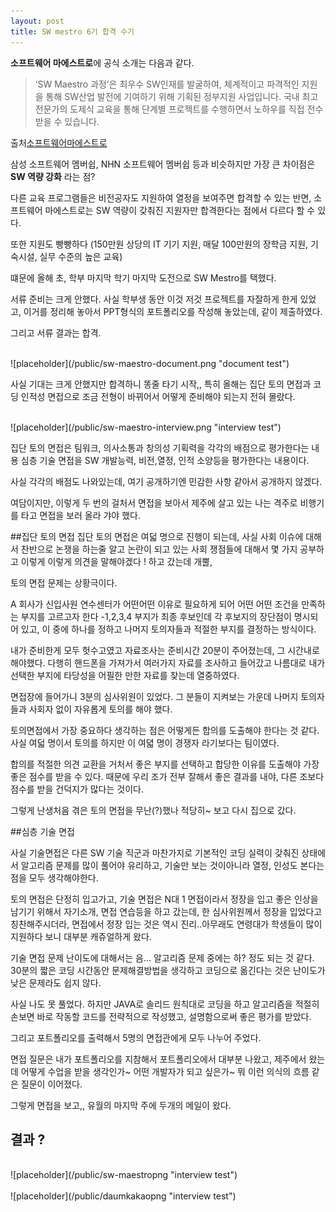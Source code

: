 ```yaml
---
layout: post
title: SW mestro 6기 합격 수기
---
```




 **소프트웨어 마에스트로**에 공식 소개는 다음과 같다.

 >‘SW Maestro 과정’은 최우수 SW인재를 발굴하여, 체계적이고 파격적인 지원을 통해 SW산업 발전에 기여하기 위해 기획된 정부지원 사업입니다. 
국내 최고 전문가의 도제식 교육을 통해 단계별 프로젝트를 수행하면서 노하우를 직접 전수 받을 수 있습니다.

출처[소프트웨어마에스트로](http://www.swmaestro.kr/web/web/greeting/introduceCourse.do)

삼성 소프트웨어 멤버쉽, NHN 소프트웨어 멤버쉽 등과 비슷하지만 가장 큰 차이점은 **SW 역량 강화** 라는 점?

다른 교육 프로그램들은 비전공자도 지원하여 열정을 보여주면 합격할 수 있는 반면, 소프트웨어 마에스트로는 SW 역량이 갖춰진 지원자만 합격한다는 점에서 다르다 할 수 있다.

또한 지원도 빵빵하다 (150만원 상당의 IT 기기 지원, 매달 100만원의 장학금 지원, 기숙시설, 실무 수준의 높은 교육)

떄문에 올해 초, 학부 마지막 학기 마지막 도전으로 SW Mestro를 택했다.

서류 준비는 크게 안했다. 사실 학부생 동안 이것 저것 프로젝트를 자잘하게 한게 있었고, 이거를 정리해 놓아서 PPT형식의 포트폴리오를 작성해 놓았는데, 같이 제출하였다.

그리고 서류 결과는 합격. 

<br>
![placeholder](/public/sw-maestro-document.png "document test")
<br>

사실 기대는 크게 안했지만 합격하니 똥줄 타기 시작,, 특히 올해는 집단 토의 면접과 코딩 인적성 면접으로 조금 전형이 바뀌어서 어떻게 준비해야 되는지 전혀 몰랐다.


<br>
![placeholder](/public/sw-maestro-interview.png "interview test")
<br>

집단 토의 면접은 팀워크, 의사소통과 창의성 기획력을 각각의 배점으로 평가한다는 내용
심층 기술 면접을 SW 개발능력, 비전,열정, 인적 소양등을 평가한다는 내용이다.

사실 각각의 배점도 나와있는데, 여기 공개하기엔 민감한 사항 같아서 공개하지 않겠다.

여담이지만, 이렇게 두 번의 걸처서 면접을 보아서 제주에 살고 있는 나는 격주로 비행기를 타고 면접을 보러 올라 갸야 했다.


##집단 토의 면접
집단 토의 면접은 여덟 명으로 진행이 되는데, 사실 사회 이슈에 대해서 찬반으로 논쟁을 하는줄 알고 논란이 되고 있는 사회 쟁점들에 대해서 몇 가지 공부하고 이렇게 이렇게 의견을 말해야겠다 ! 하고 갔는데 개뿔,

토의 면접 문제는 상황극이다.

A 회사가 신입사원 연수센터가 어떤어떤 이유로 필요하게 되어 어떤 어떤 조건을 만족하는 부지를 고르고자 한다 
-1,2,3,4 부지가 최종 후보인데 각 후보지의 장단점이 명시되어 있고, 이 중에 하나를 정하고 나머지 토의자들과 적절한 부지를 결정하는 방식이다.

내가 준비한게 모두 헛수고였고 자료조사는 준비시간 20분이 주어졌는데, 그 시간내로 해야했다. 다행히 핸드폰을 가져가서 여러가지 자료를 조사하고 들어갔고 나름대로 내가 선택한 부지에 타당성을 어필한 만한 자료를 찾는데 열중하였다.

면접장에 들어가니 3분의 심사위원이 있었다. 그 분들이 지켜보는 가운데 나머지 토의자들과 사회자 없이 자유롭게 토의를 해야 했다.

토의면접에서 가장 중요하다 생각하는 점은 어떻게든 합의를 도출해야 한다는 것 같다. 사실 여덟 명이서 토의를 하지만 이 여뎗 명이 경쟁자 라기보다는 팀이였다. 

합의를 적절한 의견 교환을 거처서 좋은 부지를 선택하고 합당한 이유를 도출해야 가장 좋은 점수를 받을 수 있다. 때문에 우리 조가 전부 잘해서 좋은 결과를 내야, 다른 조보다 점수를 받을 건덕지가 많다는 것이다.

그렇게 난생처음 겪은 토의 면접을 무난(?)했나 적당히~ 보고 다시 집으로 갔다.

##심층 기술 면접

사실 기술면접은 다른 SW 기술 직군과 마찬가지로 기본적인 코딩 실력이 갖춰진 상태에서 알고리즘 문제를 많이 풀어야 유리하고, 기술만 보는 것이아니라 열정, 인성도 본다는 점을 모두 생각해야한다.

토의 면접은 단정히 입고가고, 기술 면접은 N대 1 면접이라서 정장을 입고 좋은 인상을 남기기 위해서 자기소개, 면접 연습등을 하고 갔는데, 한 심사위원께서 정장을 입었다고 칭찬해주시더라, 면접에서 정장 입는 것은 역시 진리..아무래도 연령대가 학생들이 많이 지원하다 보니 대부분 캐쥬얼하게 왔다.

기술 면접 문제 난이도에 대해서는 음... 알고리즘 문제 중에는 하? 정도 되는 것 같다. 30분의 짧은 코딩 시간동안 문제해결방법을 생각하고 코딩으로 옮긴다는 것은 난이도가 낮은 문제라도 쉽지 않다. 

사실 나도 못 풀었다. 하지만 JAVA로 솔리드 원칙대로 코딩을 하고 알고리즘을 적절히 손보면 바로 작동할 코드를 전략적으로 작성했고, 설명함으로써 좋은 평가를 받았다.

그리고 포트폴리오를 출력해서 5명의 면접관에게 모두 나누어 주었다.

면접 질문은 내가 포트폴리오를 지참해서 포트폴리오에서 대부분 나왔고, 제주에서 왔는데 어떻게 수업을 받을 생각인가~ 어떤 개발자가 되고 싶은가~ 뭐 이런 의식의 흐름 같은 질문이 이어졌다.

그렇게 면접을 보고,, 유월의 마지막 주에 두개의 메일이 왔다.

## 결과 ?

<br>
![placeholder](/public/sw-maestropng "interview test")
<br>


<br>
![placeholder](/public/daumkakaopng "interview test")
<br>


